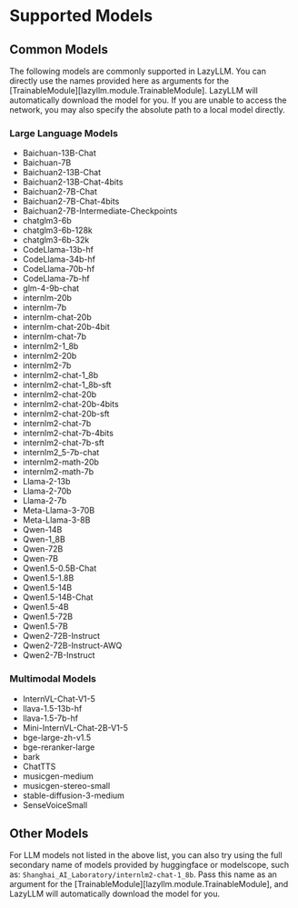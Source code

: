 # Supported Models

## Common Models

The following models are commonly supported in LazyLLM. You can directly use the names provided here as arguments for the [TrainableModule][lazyllm.module.TrainableModule]. LazyLLM will automatically download the model for you. If you are unable to access the network, you may also specify the absolute path to a local model directly.

### Large Language Models

- Baichuan-13B-Chat
- Baichuan-7B
- Baichuan2-13B-Chat
- Baichuan2-13B-Chat-4bits
- Baichuan2-7B-Chat
- Baichuan2-7B-Chat-4bits
- Baichuan2-7B-Intermediate-Checkpoints
- chatglm3-6b
- chatglm3-6b-128k
- chatglm3-6b-32k
- CodeLlama-13b-hf
- CodeLlama-34b-hf
- CodeLlama-70b-hf
- CodeLlama-7b-hf
- glm-4-9b-chat
- internlm-20b
- internlm-7b
- internlm-chat-20b
- internlm-chat-20b-4bit
- internlm-chat-7b
- internlm2-1_8b
- internlm2-20b
- internlm2-7b
- internlm2-chat-1_8b
- internlm2-chat-1_8b-sft
- internlm2-chat-20b
- internlm2-chat-20b-4bits
- internlm2-chat-20b-sft
- internlm2-chat-7b
- internlm2-chat-7b-4bits
- internlm2-chat-7b-sft
- internlm2_5-7b-chat
- internlm2-math-20b
- internlm2-math-7b
- Llama-2-13b
- Llama-2-70b
- Llama-2-7b
- Meta-Llama-3-70B
- Meta-Llama-3-8B
- Qwen-14B
- Qwen-1_8B
- Qwen-72B
- Qwen-7B
- Qwen1.5-0.5B-Chat
- Qwen1.5-1.8B
- Qwen1.5-14B
- Qwen1.5-14B-Chat
- Qwen1.5-4B
- Qwen1.5-72B
- Qwen1.5-7B
- Qwen2-72B-Instruct
- Qwen2-72B-Instruct-AWQ
- Qwen2-7B-Instruct

### Multimodal Models

- InternVL-Chat-V1-5
- llava-1.5-13b-hf
- llava-1.5-7b-hf
- Mini-InternVL-Chat-2B-V1-5
- bge-large-zh-v1.5
- bge-reranker-large
- bark
- ChatTTS
- musicgen-medium
- musicgen-stereo-small
- stable-diffusion-3-medium
- SenseVoiceSmall

## Other Models

For LLM models not listed in the above list, you can also try using the full secondary name of models provided by huggingface or modelscope, such as: `Shanghai_AI_Laboratory/internlm2-chat-1_8b`. Pass this name as an argument for the [TrainableModule][lazyllm.module.TrainableModule], and LazyLLM will automatically download the model for you.
